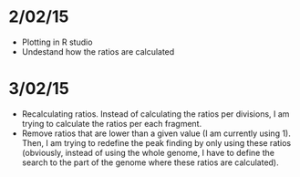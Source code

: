 2/02/15
===
- Plotting in R studio 
- Undestand how the ratios are calculated


3/02/15
===

- Recalculating ratios. Instead of calculating the ratios per divisions, I am trying to calculate the ratios per each fragment. 
- Remove ratios that are lower than a given value (I am currently using 1). Then, I am trying to redefine the peak finding by only using these ratios (obviously, instead of using the whole genome, I have to define the search to the part of the genome where these ratios are calculated). 
